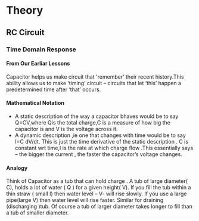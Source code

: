 # Theory
## RC Circuit

### Time Domain Response
#### From Our Earliar Lessons

Capacitor helps us make circuit that 'remember’ their recent history.This ability allows us to make ‘timing’ circuit – circuits that let ‘this’ happen a predetermined time after ‘that’ occurs.


#### Mathematical Notation

- A static description of the way a capacitor bhaves would be to say Q=CV,where Qis the total charge,C is a measure of how big the capacitor is and V is the voltage across it.
- A dynamic description ,ie one that changes with time would be to say I=C dV/dt. This is just the time derivative of the static description . C is constant wrt time,I is the rate at which charge flow .This essentially says – the bigger the current , the faster the capacitor’s voltage changes.

#### Analogy

Think of Capacitor as a tub that can hold charge . A tub of large diameter( C), holds a lot of water ( Q ) for a given height( V). If you fill the tub within a thin straw ( small I) then water level – V- will rise slowly. If you use a large pipe(large V) then water level will rise faster. Similar for draining (discharging )tub. Of course a tub of larger diameter takes longer to fill than a tub of smaller diameter.
